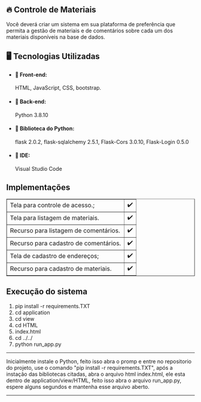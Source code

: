 <h2>🔥 Controle de Materiais</h2>
<p>Você deverá criar um sistema em sua plataforma de preferência que permita a gestão de materiais e de comentários sobre cada um dos materiais disponíveis na base de dados.</p>

<h2>🖥️ Tecnologias Utilizadas</h2>


+ <h4>📌 Front-end:</h4>  HTML, JavaScript, CSS, bootstrap.
+ <h4>📌 Back-end:</h4>   Python 3.8.10
+ <h4>📌 Biblioteca do Python:</h4> flask 2.0.2, flask-sqlalchemy 2.5.1, Flask-Cors 3.0.10, Flask-Login 0.5.0
+ <h4>📌 IDE:</h4>  Visual Studio Code

<h2>Implementações</h2>

<table border="1">
    <tr>
        <td>Tela para controle de acesso.;</td>
        <td>✔️</td>
    </tr>
    <tr>
        <td>Tela para listagem de materiais.</td>
        <td>✔️</td>
    </tr>
    <tr>
      <td>Recurso para listagem de comentários.</td>
      <td>✔️</td>
  </tr>
    <tr>
      <td>Recurso para cadastro de comentários.</td>
      <td>✔️</td>
  </tr>
  <tr>
      <td>Tela de cadastro de endereços;</td>
      <td>✔️</td>
  </tr>
  <tr>
      <td>Recurso para cadastro de materiais.</td>
      <td>✔️</td>
  </tr>
</table>

<h2>Execução do sistema</h2>

<ol>
  <li> pip install -r requirements.TXT</li>
  <li> cd application</li>
  <li> cd view</li>
  <li> cd HTML</li>
  <li> index.html</li>
  <li> cd ../../</li>
  <li> python run_app.py</li>
</ol>
<hr>
<p> Inicialmente instale o Python, feito isso abra o promp e entre no repositorio do projeto, use o comando "pip install -r requirements.TXT", após a instação das bibliotecas citadas, abra o arquivo html index.html, ele esta dentro de application/view/HTML, feito isso abra o arquivo run_app.py, espere alguns segundos e mantenha esse arquivo aberto.</p>
<hr>
